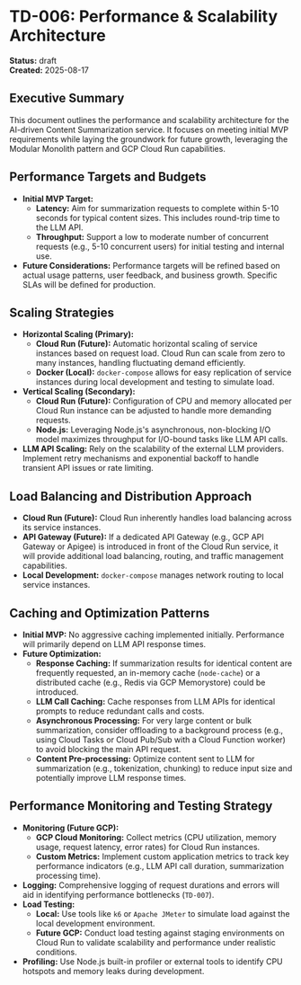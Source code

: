 # TD-006: Performance & Scalability Architecture

**Status:** draft  
**Created:** 2025-08-17  

## Executive Summary
This document outlines the performance and scalability architecture for the AI-driven Content Summarization service. It focuses on meeting initial MVP requirements while laying the groundwork for future growth, leveraging the Modular Monolith pattern and GCP Cloud Run capabilities.

## Performance Targets and Budgets
- **Initial MVP Target:**
    - **Latency:** Aim for summarization requests to complete within 5-10 seconds for typical content sizes. This includes round-trip time to the LLM API.
    - **Throughput:** Support a low to moderate number of concurrent requests (e.g., 5-10 concurrent users) for initial testing and internal use.
- **Future Considerations:** Performance targets will be refined based on actual usage patterns, user feedback, and business growth. Specific SLAs will be defined for production.

## Scaling Strategies
- **Horizontal Scaling (Primary):**
    - **Cloud Run (Future):** Automatic horizontal scaling of service instances based on request load. Cloud Run can scale from zero to many instances, handling fluctuating demand efficiently.
    - **Docker (Local):** `docker-compose` allows for easy replication of service instances during local development and testing to simulate load.
- **Vertical Scaling (Secondary):**
    - **Cloud Run (Future):** Configuration of CPU and memory allocated per Cloud Run instance can be adjusted to handle more demanding requests.
    - **Node.js:** Leveraging Node.js's asynchronous, non-blocking I/O model maximizes throughput for I/O-bound tasks like LLM API calls.
- **LLM API Scaling:** Rely on the scalability of the external LLM providers. Implement retry mechanisms and exponential backoff to handle transient API issues or rate limiting.

## Load Balancing and Distribution Approach
- **Cloud Run (Future):** Cloud Run inherently handles load balancing across its service instances.
- **API Gateway (Future):** If a dedicated API Gateway (e.g., GCP API Gateway or Apigee) is introduced in front of the Cloud Run service, it will provide additional load balancing, routing, and traffic management capabilities.
- **Local Development:** `docker-compose` manages network routing to local service instances.

## Caching and Optimization Patterns
- **Initial MVP:** No aggressive caching implemented initially. Performance will primarily depend on LLM API response times.
- **Future Optimization:**
    - **Response Caching:** If summarization results for identical content are frequently requested, an in-memory cache (`node-cache`) or a distributed cache (e.g., Redis via GCP Memorystore) could be introduced.
    - **LLM Call Caching:** Cache responses from LLM APIs for identical prompts to reduce redundant calls and costs.
    - **Asynchronous Processing:** For very large content or bulk summarization, consider offloading to a background process (e.g., using Cloud Tasks or Cloud Pub/Sub with a Cloud Function worker) to avoid blocking the main API request.
    - **Content Pre-processing:** Optimize content sent to LLM for summarization (e.g., tokenization, chunking) to reduce input size and potentially improve LLM response times.

## Performance Monitoring and Testing Strategy
- **Monitoring (Future GCP):**
    - **GCP Cloud Monitoring:** Collect metrics (CPU utilization, memory usage, request latency, error rates) for Cloud Run instances.
    - **Custom Metrics:** Implement custom application metrics to track key performance indicators (e.g., LLM API call duration, summarization processing time).
- **Logging:** Comprehensive logging of request durations and errors will aid in identifying performance bottlenecks (`TD-007`).
- **Load Testing:**
    - **Local:** Use tools like `k6` or `Apache JMeter` to simulate load against the local development environment.
    - **Future GCP:** Conduct load testing against staging environments on Cloud Run to validate scalability and performance under realistic conditions.
- **Profiling:** Use Node.js built-in profiler or external tools to identify CPU hotspots and memory leaks during development.
